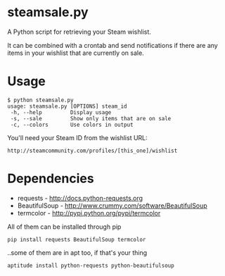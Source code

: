 steamsale.py
============

A Python script for retrieving your Steam wishlist.

It can be combined with a crontab and send notifications if there are any items
in your wishlist that are currently on sale.

Usage
=====
    $ python steamsale.py
    usage: steamsale.py [OPTIONS] steam_id
     -h, --help         Display usage
     -s, --sale         Show only items that are on sale
     -c, --colors       Use colors in output

You'll need your Steam ID from the wishlist URL:

    http://steamcommunity.com/profiles/[this_one]/wishlist

Dependencies
============

* requests - http://docs.python-requests.org
* BeautifulSoup - http://www.crummy.com/software/BeautifulSoup
* termcolor - http://pypi.python.org/pypi/termcolor

All of them can be installed through pip

    pip install requests BeautifulSoup termcolor

..some of them are in apt too, if that's your thing

    aptitude install python-requests python-beautifulsoup
